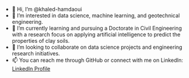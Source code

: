 - 👋 Hi, I’m @khaled-hamdaoui
- 👀 I’m interested in data science, machine learning, and geotechnical engineering.
- 🌱 I’m currently learning and pursuing a Doctorate in Civil Engineering with a research focus on applying artificial intelligence to predict the properties of clay soils.
- 🤝 I’m looking to collaborate on data science projects and engineering research initiatives.
- 📫 You can reach me through GitHub or connect with me on LinkedIn: [LinkedIn Profile](https://www.linkedin.com/in/khaled-hamdaoui/)
